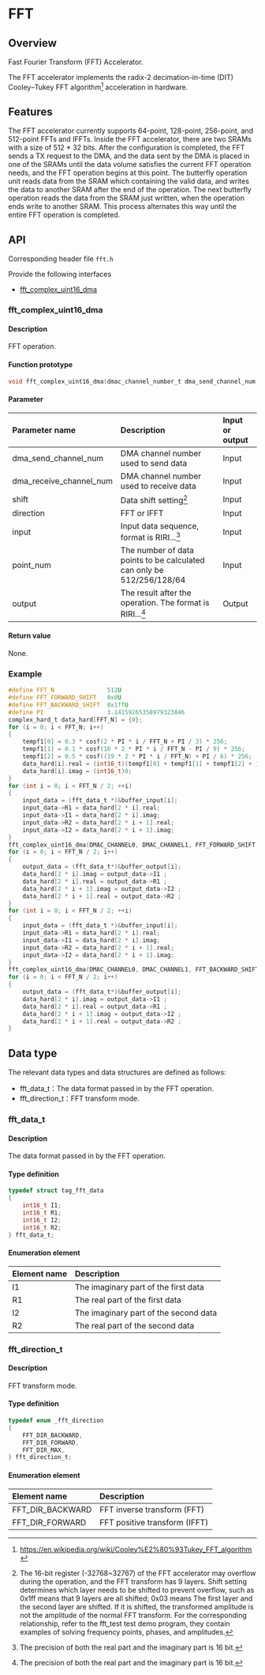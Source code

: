 # FFT

## Overview

Fast Fourier Transform (FFT) Accelerator.

The FFT accelerator implements the radix-2 decimation-in-time (DIT)
Cooley–Tukey FFT algorithm[^cooley_tukey] acceleration in hardware.

[^cooley_tukey]: https://en.wikipedia.org/wiki/Cooley%E2%80%93Tukey_FFT_algorithm

## Features

The FFT accelerator currently supports 64-point, 128-point, 256-point,
and 512-point FFTs and IFFTs. Inside the FFT accelerator, there are two SRAMs
with a size of 512 * 32 bits. After the configuration is completed, the FFT
sends a TX request to the DMA, and the data sent by the DMA is placed in one of
the SRAMs until the data volume satisfies the current FFT operation needs, and
the FFT operation begins at this point.
The butterfly operation unit reads data from the SRAM which containing the valid
data, and writes the data to another SRAM after the end of the operation.
The next butterfly operation reads the data from the SRAM just written, when the
operation ends write to another SRAM.
This process alternates this way until the entire FFT operation is completed.

## API

Corresponding header file `fft.h`

Provide the following interfaces

- [fft\_complex\_uint16\_dma](#fft\_complex\_uint16\_dma)

### fft\_complex\_uint16\_dma

#### Description

FFT operation.

#### Function prototype

```c
void fft_complex_uint16_dma(dmac_channel_number_t dma_send_channel_num, dmac_channel_number_t dma_receive_channel_num, uint16_t shift, fft_direction_t direction, const uint64_t *input, size_t point_num, uint64_t *output);
```

#### Parameter

|       Parameter name       |                              Description                              | Input or output |
| :------------------------- | :-------------------------------------------------------------------- | :-------------- |
| dma\_send\_channel\_num    | DMA channel number used to send data                                  | Input           |
| dma\_receive\_channel\_num | DMA channel number used to receive data                               | Input           |
| shift                      | Data shift setting[^fft_shift]                                        | Input           |
| direction                  | FFT or IFFT                                                           | Input           |
| input                      | Input data sequence, format is RIRI...[^precision]                    | Input           |
| point\_num                 | The number of data points to be calculated can only be 512/256/128/64 | Input           |
| output                     | The result after the operation. The format is RIRI...[^precision]     | Output          |

[^fft_shift]: The 16-bit register (-32768~32767) of the FFT accelerator may
overflow during the operation, and the FFT transform has 9 layers. Shift setting
determines which layer needs to be shifted to prevent overflow, such as 0x1ff
means that 9 layers are all shifted; 0x03 means The first layer and the second
layer are shifted. If it is shifted, the transformed amplitude is not the
amplitude of the normal FFT transform. For the corresponding relationship, refer
to the fft_test test demo program, they contain examples of solving frequency
points, phases, and amplitudes.

[^precision]: The precision of both the real part and the imaginary part is 16 bit.

#### Return value

None.

### Example

```c
#define FFT_N               512U
#define FFT_FORWARD_SHIFT   0x0U
#define FFT_BACKWARD_SHIFT  0x1ffU
#define PI                  3.14159265358979323846
complex_hard_t data_hard[FFT_N] = {0};
for (i = 0; i < FFT_N; i++)
{
    tempf1[0] = 0.3 * cosf(2 * PI * i / FFT_N + PI / 3) * 256;
    tempf1[1] = 0.1 * cosf(16 * 2 * PI * i / FFT_N - PI / 9) * 256;
    tempf1[2] = 0.5 * cosf((19 * 2 * PI * i / FFT_N) + PI / 6) * 256;
    data_hard[i].real = (int16_t)(tempf1[0] + tempf1[1] + tempf1[2] + 10);
    data_hard[i].imag = (int16_t)0;
}
for (int i = 0; i < FFT_N / 2; ++i)
{
    input_data = (fft_data_t *)&buffer_input[i];
    input_data->R1 = data_hard[2 * i].real;
    input_data->I1 = data_hard[2 * i].imag;
    input_data->R2 = data_hard[2 * i + 1].real;
    input_data->I2 = data_hard[2 * i + 1].imag;
}
fft_complex_uint16_dma(DMAC_CHANNEL0, DMAC_CHANNEL1, FFT_FORWARD_SHIFT, FFT_DIR_FORWARD, buffer_input, FFT_N, buffer_output);
for (i = 0; i < FFT_N / 2; i++)
{
    output_data = (fft_data_t*)&buffer_output[i];
    data_hard[2 * i].imag = output_data->I1 ;
    data_hard[2 * i].real = output_data->R1 ;
    data_hard[2 * i + 1].imag = output_data->I2 ;
    data_hard[2 * i + 1].real = output_data->R2 ;
}
for (int i = 0; i < FFT_N / 2; ++i)
{
    input_data = (fft_data_t *)&buffer_input[i];
    input_data->R1 = data_hard[2 * i].real;
    input_data->I1 = data_hard[2 * i].imag;
    input_data->R2 = data_hard[2 * i + 1].real;
    input_data->I2 = data_hard[2 * i + 1].imag;
}
fft_complex_uint16_dma(DMAC_CHANNEL0, DMAC_CHANNEL1, FFT_BACKWARD_SHIFT, FFT_DIR_BACKWARD, buffer_input, FFT_N, buffer_output);
for (i = 0; i < FFT_N / 2; i++)
{
    output_data = (fft_data_t*)&buffer_output[i];
    data_hard[2 * i].imag = output_data->I1 ;
    data_hard[2 * i].real = output_data->R1 ;
    data_hard[2 * i + 1].imag = output_data->I2 ;
    data_hard[2 * i + 1].real = output_data->R2 ;
}
```

## Data type

The relevant data types and data structures are defined as follows:

- fft\_data\_t：The data format passed in by the FFT operation.
- fft\_direction\_t：FFT transform mode.

### fft\_data\_t

#### Description

The data format passed in by the FFT operation.

#### Type definition

```c
typedef struct tag_fft_data
{
    int16_t I1;
    int16_t R1;
    int16_t I2;
    int16_t R2;
} fft_data_t;
```

#### Enumeration element

| Element name |              Description              |
| :----------- | :------------------------------------ |
| I1           | The imaginary part of the first data  |
| R1           | The real part of the first data       |
| I2           | The imaginary part of the second data |
| R2           | The real part of the second data      |

### fft\_direction\_t

#### Description

FFT transform mode.

#### Type definition

```c
typedef enum _fft_direction
{
    FFT_DIR_BACKWARD,
    FFT_DIR_FORWARD,
    FFT_DIR_MAX,
} fft_direction_t;
```

#### Enumeration element

|    Element name    |          Description          |
| :----------------- | :---------------------------- |
| FFT\_DIR\_BACKWARD | FFT inverse transform (FFT)   |
| FFT\_DIR\_FORWARD  | FFT positive transform (IFFT) |